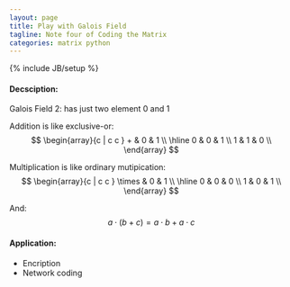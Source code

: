 ```yaml
---
layout: page
title: Play with Galois Field
tagline: Note four of Coding the Matrix
categories: matrix python
---
```


{% include JB/setup %}

#### Decsciption: 

Galois Field 2: has just two element 0 and 1

Addition is like exclusive-or:
$$ 
    \begin{array}{c | c c } + & 0 & 1 \\
        \hline 
        0 & 0 & 1 \\
        1 & 1 & 0 \\
    \end{array}
$$

Multiplication is like ordinary mutipication:
$$ 
    \begin{array}{c | c c } \times & 0 & 1 \\
        \hline 
        0 & 0 & 0 \\
        1 & 0 & 1 \\
    \end{array}
$$

And: $$ a \cdot (b + c) = a \cdot b + a \cdot c $$

#### Application:
- Encription
- Network coding
